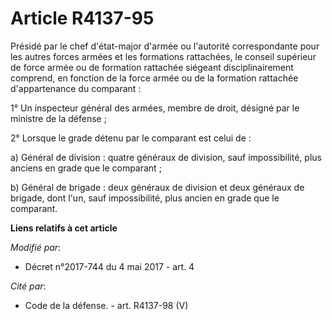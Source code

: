 # Article R4137-95

Présidé par le chef d'état-major d'armée ou l'autorité correspondante pour les autres forces armées et les formations
rattachées, le conseil supérieur de force armée ou de formation rattachée siégeant disciplinairement comprend, en fonction de
la force armée ou de la formation rattachée d'appartenance du comparant :

1° Un inspecteur général des armées, membre de droit, désigné par le ministre de la défense ;

2° Lorsque le grade détenu par le comparant est celui de :

a) Général de division : quatre généraux de division, sauf impossibilité, plus anciens en grade que le comparant ;

b) Général de brigade : deux généraux de division et deux généraux de brigade, dont l'un, sauf impossibilité, plus ancien en
grade que le comparant.

**Liens relatifs à cet article**

_Modifié par_:

  - Décret n°2017-744 du 4 mai 2017 - art. 4

_Cité par_:

  - Code de la défense. - art. R4137-98 (V)
